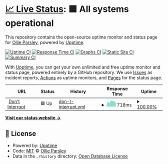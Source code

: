 # [📈 Live Status](https://status.dontinterrupt.app): <!--live status--> **🟩 All systems operational**

This repository contains the open-source uptime monitor and status page for [Ollie Parsley](http://ollieparsley.com), powered by [Upptime](https://github.com/upptime/upptime).

[![Uptime CI](https://github.com/koj-co/upptime/workflows/Uptime%20CI/badge.svg)](https://github.com/koj-co/upptime/actions?query=workflow%3A%22Uptime+CI%22)
[![Response Time CI](https://github.com/koj-co/upptime/workflows/Response%20Time%20CI/badge.svg)](https://github.com/koj-co/upptime/actions?query=workflow%3A%22Response+Time+CI%22)
[![Graphs CI](https://github.com/koj-co/upptime/workflows/Graphs%20CI/badge.svg)](https://github.com/koj-co/upptime/actions?query=workflow%3A%22Graphs+CI%22)
[![Static Site CI](https://github.com/koj-co/upptime/workflows/Static%20Site%20CI/badge.svg)](https://github.com/koj-co/upptime/actions?query=workflow%3A%22Static+Site+CI%22)
[![Summary CI](https://github.com/koj-co/upptime/workflows/Summary%20CI/badge.svg)](https://github.com/koj-co/upptime/actions?query=workflow%3A%22Summary+CI%22)

With [Upptime](https://upptime.js.org), you can get your own unlimited and free uptime monitor and status page, powered entirely by a GitHub repository. We use [Issues](https://github.com/ollieparsley/interrupt-status/issues) as incident reports, [Actions](https://github.com/ollieparsley/interrupt-status/actions) as uptime monitors, and [Pages](https://status.dontinterrupt.app) for the status page.

<!--start: status pages-->
<!-- This summary is generated by Upptime (https://github.com/upptime/upptime) -->
<!-- Do not edit this manually, your changes will be overwritten -->
<!-- prettier-ignore -->
| URL | Status | History | Response Time | Uptime |
| --- | ------ | ------- | ------------- | ------ |
| <img alt="" src="https://favicons.githubusercontent.com/dontinterrupt.app" height="13"> [Don't Interrupt](https://dontinterrupt.app) | 🟩 Up | [don-t-interrupt.yml](https://github.com/ollieparsley/interrupt-status/commits/HEAD/history/don-t-interrupt.yml) | <details><summary><img alt="Response time graph" src="./graphs/don-t-interrupt/response-time-week.png" height="20"> 718ms</summary><br><a href="https://status.dontinterrupt.app/history/don-t-interrupt"><img alt="Response time 662" src="https://img.shields.io/endpoint?url=https%3A%2F%2Fraw.githubusercontent.com%2Follieparsley%2Finterrupt-status%2FHEAD%2Fapi%2Fdon-t-interrupt%2Fresponse-time.json"></a><br><a href="https://status.dontinterrupt.app/history/don-t-interrupt"><img alt="24-hour response time 534" src="https://img.shields.io/endpoint?url=https%3A%2F%2Fraw.githubusercontent.com%2Follieparsley%2Finterrupt-status%2FHEAD%2Fapi%2Fdon-t-interrupt%2Fresponse-time-day.json"></a><br><a href="https://status.dontinterrupt.app/history/don-t-interrupt"><img alt="7-day response time 718" src="https://img.shields.io/endpoint?url=https%3A%2F%2Fraw.githubusercontent.com%2Follieparsley%2Finterrupt-status%2FHEAD%2Fapi%2Fdon-t-interrupt%2Fresponse-time-week.json"></a><br><a href="https://status.dontinterrupt.app/history/don-t-interrupt"><img alt="30-day response time 722" src="https://img.shields.io/endpoint?url=https%3A%2F%2Fraw.githubusercontent.com%2Follieparsley%2Finterrupt-status%2FHEAD%2Fapi%2Fdon-t-interrupt%2Fresponse-time-month.json"></a><br><a href="https://status.dontinterrupt.app/history/don-t-interrupt"><img alt="1-year response time 662" src="https://img.shields.io/endpoint?url=https%3A%2F%2Fraw.githubusercontent.com%2Follieparsley%2Finterrupt-status%2FHEAD%2Fapi%2Fdon-t-interrupt%2Fresponse-time-year.json"></a></details> | <details><summary><a href="https://status.dontinterrupt.app/history/don-t-interrupt">100.00%</a></summary><a href="https://status.dontinterrupt.app/history/don-t-interrupt"><img alt="All-time uptime 99.98%" src="https://img.shields.io/endpoint?url=https%3A%2F%2Fraw.githubusercontent.com%2Follieparsley%2Finterrupt-status%2FHEAD%2Fapi%2Fdon-t-interrupt%2Fuptime.json"></a><br><a href="https://status.dontinterrupt.app/history/don-t-interrupt"><img alt="24-hour uptime 100.00%" src="https://img.shields.io/endpoint?url=https%3A%2F%2Fraw.githubusercontent.com%2Follieparsley%2Finterrupt-status%2FHEAD%2Fapi%2Fdon-t-interrupt%2Fuptime-day.json"></a><br><a href="https://status.dontinterrupt.app/history/don-t-interrupt"><img alt="7-day uptime 100.00%" src="https://img.shields.io/endpoint?url=https%3A%2F%2Fraw.githubusercontent.com%2Follieparsley%2Finterrupt-status%2FHEAD%2Fapi%2Fdon-t-interrupt%2Fuptime-week.json"></a><br><a href="https://status.dontinterrupt.app/history/don-t-interrupt"><img alt="30-day uptime 100.00%" src="https://img.shields.io/endpoint?url=https%3A%2F%2Fraw.githubusercontent.com%2Follieparsley%2Finterrupt-status%2FHEAD%2Fapi%2Fdon-t-interrupt%2Fuptime-month.json"></a><br><a href="https://status.dontinterrupt.app/history/don-t-interrupt"><img alt="1-year uptime 99.98%" src="https://img.shields.io/endpoint?url=https%3A%2F%2Fraw.githubusercontent.com%2Follieparsley%2Finterrupt-status%2FHEAD%2Fapi%2Fdon-t-interrupt%2Fuptime-year.json"></a></details>

<!--end: status pages-->

[**Visit our status website →**](https://status.dontinterrupt.app)

## 📄 License

- Powered by: [Upptime](https://github.com/upptime/upptime)
- Code: [MIT](./LICENSE) © [Ollie Parsley](http://ollieparsley.com)
- Data in the `./history` directory: [Open Database License](https://opendatacommons.org/licenses/odbl/1-0/)
